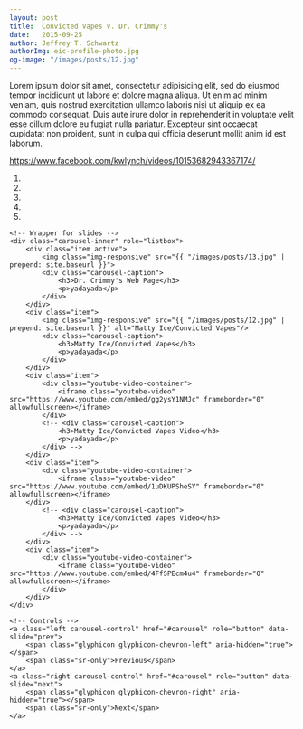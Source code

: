 ```yaml
---
layout: post
title:  Convicted Vapes v. Dr. Crimmy's
date:   2015-09-25
author: Jeffrey T. Schwartz
authorImg: eic-profile-photo.jpg
og-image: "/images/posts/12.jpg"
---
```


Lorem ipsum dolor sit amet, consectetur adipisicing elit, sed do eiusmod tempor incididunt ut labore et dolore magna aliqua. Ut enim ad minim veniam, quis nostrud exercitation ullamco laboris nisi ut aliquip ex ea commodo consequat. Duis aute irure dolor in reprehenderit in voluptate velit esse cillum dolore eu fugiat nulla pariatur. Excepteur sint occaecat cupidatat non proident, sunt in culpa qui officia deserunt mollit anim id est laborum.

https://www.facebook.com/kwlynch/videos/10153682943367174/

<div id="carousel" class="carousel slide" data-interval="false" data-ride="carousel">
    <!-- Indicators -->
    <ol class="carousel-indicators">
        <li data-target="#carousel" data-slide-to="0" class="active"></li>
        <li data-target="#carousel" data-slide-to="1"></li>
        <li data-target="#carousel" data-slide-to="2"></li>
        <li data-target="#carousel" data-slide-to="3"></li>
        <li data-target="#carousel" data-slide-to="4"></li>
    </ol>

    <!-- Wrapper for slides -->
    <div class="carousel-inner" role="listbox">
        <div class="item active">
            <img class="img-responsive" src="{{ "/images/posts/13.jpg" | prepend: site.baseurl }}">
            <div class="carousel-caption">
                <h3>Dr. Crimmy's Web Page</h3>
                <p>yadayada</p>
            </div>
        </div>
        <div class="item">
            <img class="img-responsive" src="{{ "/images/posts/12.jpg" | prepend: site.baseurl }}" alt="Matty Ice/Convicted Vapes"/>
            <div class="carousel-caption">
                <h3>Matty Ice/Convicted Vapes</h3>
                <p>yadayada</p>
            </div>
        </div>
        <div class="item">
            <div class="youtube-video-container">
                <iframe class="youtube-video" src="https://www.youtube.com/embed/gg2ysY1NMJc" frameborder="0" allowfullscreen></iframe>
            </div>
            <!-- <div class="carousel-caption">
                <h3>Matty Ice/Convicted Vapes Video</h3>
                <p>yadayada</p>
            </div> -->
        </div>
        <div class="item">
            <div class="youtube-video-container">
                <iframe class="youtube-video" src="https://www.youtube.com/embed/1uDKUPSheSY" frameborder="0" allowfullscreen></iframe>
        </div>
            <!-- <div class="carousel-caption">
                <h3>Matty Ice/Convicted Vapes Video</h3>
                <p>yadayada</p>
            </div> -->
        </div>
        <div class="item">
            <div class="youtube-video-container">
                <iframe class="youtube-video" src="https://www.youtube.com/embed/4FfSPEcm4u4" frameborder="0" allowfullscreen></iframe>
            </div>
        </div>
    </div>

    <!-- Controls -->
    <a class="left carousel-control" href="#carousel" role="button" data-slide="prev">
        <span class="glyphicon glyphicon-chevron-left" aria-hidden="true"></span>
        <span class="sr-only">Previous</span>
    </a>
    <a class="right carousel-control" href="#carousel" role="button" data-slide="next">
        <span class="glyphicon glyphicon-chevron-right" aria-hidden="true"></span>
        <span class="sr-only">Next</span>
    </a>
</div>

